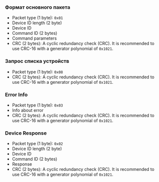 ### Формат основного пакета

* Packet type (1 byte): `0x01`
* Device ID length (2 byte)
* Device ID
* Command ID (2 bytes)
* Command parameters
* CRC (2 bytes): A cyclic redundancy check (CRC). It is recommended to use CRC-16 with a generator polynomial of `0x1021`.

### Запрос списка устройств

* Packet type (1 byte): `0x08`
* CRC (2 bytes): A cyclic redundancy check (CRC). It is recommended to use CRC-16 with a generator polynomial of `0x1021`.

### Error Info

* Packet type (1 byte): `0x03`
* Info about error
* CRC (2 bytes): A cyclic redundancy check (CRC). It is recommended to use CRC-16 with a generator polynomial of `0x1021`.

### Device Response

* Packet type (1 byte): `0x02`
* Device ID length (2 byte)
* Device ID
* Command ID (2 bytes)
* Response
* CRC (2 bytes): A cyclic redundancy check (CRC). It is recommended to use CRC-16 with a generator polynomial of `0x1021`.